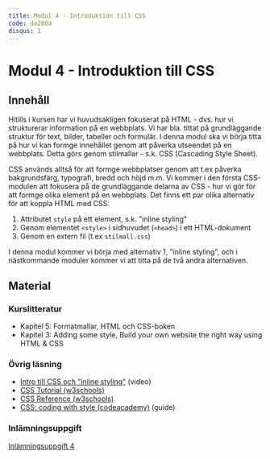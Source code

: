 ```yaml
---
title: Modul 4 - Introduktion till CSS
code: da280a
disqus: 1
---
```


# Modul 4 - Introduktion till CSS

## Innehåll

Hitills i kursen har vi huvudsakligen fokuserat på HTML - dvs. hur vi strukturerar information på en webbplats. Vi har bla. tittat på grundläggande struktur för text, bilder, tabeller och formulär. I denna modul ska vi börja titta på hur vi kan formge innehållet genom att påverka utseendet på en webbplats. Detta görs genom stilmallar - s.k. CSS (Cascading Style Sheet).

CSS används alltså för att formge webbplatser genom att t.ex påverka bakgrundsfärg, typografi, bredd och höjd m.m. Vi kommer i den första CSS-modulen att fokusera på de grundläggande delarna av CSS - hur vi gör för att formge olika element på en webbplats. Det finns ett par olika alternativ för att koppla HTML med CSS:

1. Attributet `style` på ett element, s.k. "inline styling"
2. Genom elementet `<style>` i sidhuvudet (`<head>`) i ett HTML-dokument
3. Genom en extern fil (t.ex `stilmall.css`)

I denna modul kommer vi börja med alternativ 1, "inline styling", och i nästkommande moduler kommer vi att titta på de två andra alternativen.

## Material

### Kurslitteratur

* Kapitel 5: Formatmallar, HTML och CSS-boken
* Kapitel 3: Adding some style, Build your own website the right way using HTML & CSS

### Övrig läsning

* [Intro till CSS och "inline styling"](/courses/da280a/material/m3_vid_intro_css.html) (video)
* [CSS Tutorial (w3schools)](http://www.w3schools.com/css/)
* [CSS Reference (w3schools)](http://www.w3schools.com/cssref/default.asp)
* [CSS: coding with style (codeacademy)](https://www.codecademy.com/courses/css-coding-with-style/0/1) (guide)

### Inlämningsuppgift

[Inlämningsuppgift 4](/courses/da280a/assignments/uppg4.html)
